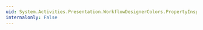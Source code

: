 ```yaml
---
uid: System.Activities.Presentation.WorkflowDesignerColors.PropertyInspectorBorderBrushKey
internalonly: False
---
```

